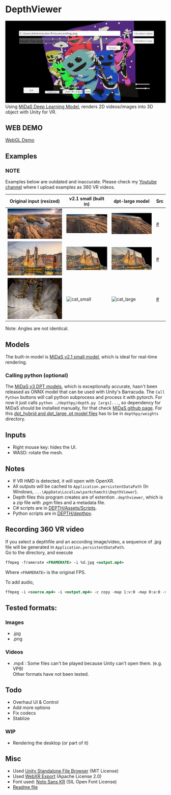 # DepthViewer
![vvvvvv3d](./examples/vvvvvv3d.jpg) \
Using [MiDaS Deep Learning Model](https://github.com/isl-org/MiDaS), renders 2D videos/images into 3D object with Unity for VR.

## WEB DEMO
[WebGL Demo](https://parkchamchi.github.io/DepthViewer/)

## Examples

### NOTE
Examples below are outdated and inaccurate. Please check my [Youtube channel](https://www.youtube.com/channel/UC5Y-dNipzBQOgA-r5PeAOjw) where I upload examples as 360 VR videos.

| Original input (resized) | v2.1 small (built in) | dpt-large model | Src |
| --- | --- | --- | --- |
| ![landscape_orig](./examples/landscape_orig.jpg) | ![landscape_small](./examples/landscape_small.jpg) | ![landscape_large](./examples/landscape_large.jpg) | [#](https://commons.wikimedia.org/wiki/File:%D0%9F%D0%B0%D0%BD%D0%BE%D1%80%D0%B0%D0%BC%D0%B0_%D0%86%D0%BD%D1%82%D0%B5%D0%B3%D1%80%D0%B0%D0%BB%D1%83.jpg) |
| ![boat_orig](./examples/boat_orig.jpg) | ![boat_small](./examples/boat_small.jpg) | ![boat_large](./examples/boat_large.jpg) | [#](https://commons.wikimedia.org/wiki/File:Escale_%C3%A0_S%C3%A8te_2022_D.jpg) |
| ![cat_orig](./examples/cat_orig.gif) | ![cat_small](./examples/cat_small.gif) | ![cat_large](./examples/cat_large.gif) | [#](https://commons.wikimedia.org/wiki/File:Cat_kneading_blanket.gk.webm) |
Note: Angles are not identical.

## Models
The built-in model is [MiDaS v2.1 small model](https://github.com/isl-org/MiDaS/releases/tag/v2_1), which is ideal for real-time rendering.

### Calling python (optional)
The [MiDaS v3 DPT models](https://github.com/isl-org/MiDaS), which is exceptionally accurate, hasn't been released as ONNX model that can be used with Unity's Barracuda.
The `Call Python` buttons will call python subprocess and process it with pytorch. 
For now it just calls `python ./depthpy/depth.py [args]...`, so dependency for MiDaS should be installed manually, for that check [MiDaS github page](https://github.com/isl-org/MiDaS). 
For this [dpt_hybrid and dpt_large .pt model files](https://github.com/isl-org/MiDaS#setup) has to be in `depthpy/weights` directory.

## Inputs
- Right mouse key: hides the UI.
- WASD: rotate the mesh.

## Notes
- If VR HMD is detected, it will open with OpenXR.
- All outputs will be cached to `Application.persistentDataPath` (In Windows, `...\AppData\LocalLow\parkchamchi\DepthViewer`).
- Depth files this program creates are of extention `.depthviewer`, which is a zip file with .pgm files and a metadata file.
- C# scripts are in [DEPTH/Assets/Scripts](DEPTH/Assets/Scripts).
- Python scripts are in [DEPTH/depthpy](DEPTH/depthpy).

## Recording 360 VR video
If you select a depthfile and an according image/video, a sequence of .jpg file will be generated in `Application.persistentDataPath`. \
Go to the directory, and execute
```xml
ffmpeg -framerate <FRAMERATE> -i %d.jpg <output.mp4>
```
Where `<FRAMERATE>` is the original FPS. 

To add audio,
```xml
ffmpeg -i <source.mp4> -i <output.mp4> -c copy -map 1:v:0 -map 0:a:0 -shortest <output_w_audio.mp4>
```

## Tested formats:
### Images
- .jpg
- .png

### Videos
- .mp4 : 
Some files can't be played because Unity can't open them. (e.g. VP9) \
Other formats have not been tested.

## Todo
- Overhaul UI & Control
- Add more options
- Fix codecs
- Stablize

### WIP
- Rendering the desktop (or part of it)

## Misc
- Used [Unity Standalone File Browser](https://github.com/gkngkc/UnityStandaloneFileBrowser) (MIT License)
- Used [WebXR Export](https://github.com/De-Panther/unity-webxr-export) (Apache License 2.0)
- Font used: [Noto Sans KR](https://fonts.google.com/noto/specimen/Noto+Sans+KR) (SIL Open Font License)
- [Readme file](DEPTH/Assets/Assets/README.txt)